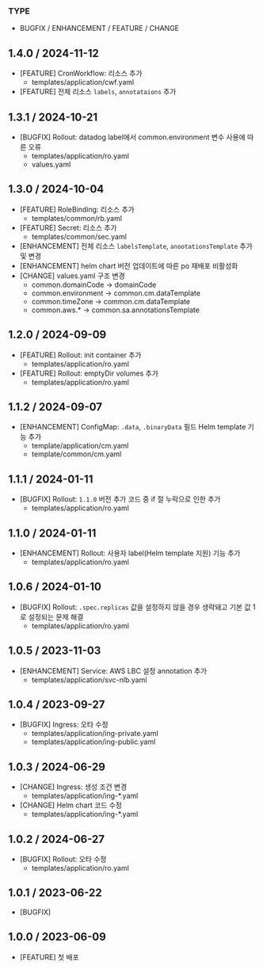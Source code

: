 ### TYPE
- BUGFIX / ENHANCEMENT / FEATURE / CHANGE

## 1.4.0 / 2024-11-12
- [FEATURE] CronWorkflow: 리소스 추가
    - templates/application/cwf.yaml
- [FEATURE] 전체 리소스 `labels`, `annotataions` 추가

## 1.3.1 / 2024-10-21
- [BUGFIX] Rollout: datadog label에서 common.environment 변수 사용에 따른 오류
    - templates/application/ro.yaml
    - values.yaml

## 1.3.0 / 2024-10-04
- [FEATURE] RoleBinding: 리소스 추가
    - templates/common/rb.yaml
- [FEATURE] Secret: 리소스 추가
    - templates/common/sec.yaml
- [ENHANCEMENT] 전체 리소스 `labelsTemplate`, `anootationsTemplate` 추가 및 변경
- [ENHANCEMENT] helm chart 버전 업데이트에 따른 po 재배포 비활성화
- [CHANGE] values.yaml 구조 변경
    - common.domainCode -> domainCode
    - common.environment -> common.cm.dataTemplate
    - common.timeZone -> common.cm.dataTemplate
    - common.aws.* -> common.sa.annotationsTemplate

## 1.2.0 / 2024-09-09
- [FEATURE] Rollout: init container 추가
    - templates/application/ro.yaml
- [FEATURE] Rollout: emptyDir volumes 추가
    - templates/application/ro.yaml

## 1.1.2 / 2024-09-07
- [ENHANCEMENT] ConfigMap: `.data`, `.binaryData` 필드 Helm template 기능 추가
    - template/application/cm.yaml
    - template/common/cm.yaml

## 1.1.1 / 2024-01-11
- [BUGFIX] Rollout: `1.1.0` 버전 추가 코드 중 if 절 누락으로 인한 추가
    - templates/application/ro.yaml

## 1.1.0 / 2024-01-11
- [ENHANCEMENT] Rollout: 사용자 label(Helm template 지원) 기능 추가
    - templates/application/ro.yaml

## 1.0.6 / 2024-01-10
- [BUGFIX] Rollout: `.spec.replicas` 값을 설정하지 않을 경우 생략돼고 기본 값 1로 설정되는 문제 해결
    - templates/application/ro.yaml

## 1.0.5 / 2023-11-03
- [ENHANCEMENT] Service: AWS LBC 설정 annotation 추가
    - templates/application/svc-nlb.yaml

## 1.0.4 / 2023-09-27
- [BUGFIX] Ingress: 오타 수정
    - templates/application/ing-private.yaml
    - templates/application/ing-public.yaml

## 1.0.3 / 2024-06-29
- [CHANGE] Ingress: 생성 조건 변경
    - templates/application/ing-*.yaml
- [CHANGE] Helm chart 코드 수정
    - templates/application/ing-*.yaml

## 1.0.2 / 2024-06-27
- [BUGFIX] Rollout: 오타 수정
    - templates/application/ro.yaml

## 1.0.1 / 2023-06-22
- [BUGFIX]

## 1.0.0 / 2023-06-09
- [FEATURE] 첫 배포